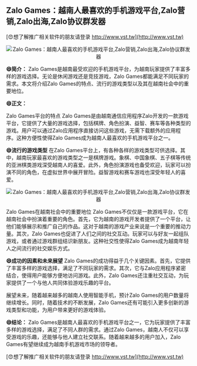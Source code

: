 ## **Zalo Games：越南人最喜欢的手机游戏平台,Zalo营销,Zalo出海,Zalo协议群发器**

[😍想了解推广相关软件的朋友请登录 http://www.vst.tw](http://www.vst.tw)

 <center><img src="https://vst.tw/MP4/tuiguang/png/5.png" alt="Zalo Games：越南人最喜欢的手机游戏平台,Zalo营销,Zalo出海,Zalo协议群发器"></center>

**😄简介：**
Zalo Games是越南最受欢迎的手机游戏平台，为越南玩家提供了丰富多样的游戏选择。无论是休闲游戏还是竞技游戏，Zalo Games都能满足不同玩家的需求。本文将介绍Zalo Games的特点、流行的游戏类型以及其在越南社会中的重要地位。

**😄正文：**

Zalo Games平台的特点
Zalo Games是由越南通信应用程序Zalo开发的一款游戏平台，它提供了大量的游戏选择，包括棋牌、角色扮演、益智、赛车等各种类型的游戏。用户可以通过Zalo应用程序直接访问这些游戏，无需下载额外的应用程序。这种方便性使得Zalo Games成为越南人最喜欢的手机游戏平台之一。

**😄流行的游戏类型**
在Zalo Games平台上，有各种各样的游戏类型可供选择。其中，越南玩家最喜欢的游戏类型之一是棋牌游戏。象棋、中国象棋、五子棋等传统的亚洲棋类游戏深受越南人的喜爱。此外，角色扮演游戏也备受欢迎，玩家可以扮演不同的角色，在虚拟世界中展开冒险。益智游戏和赛车游戏也深受年轻人的喜爱。

 <center><img src="https://vst.tw/MP4/tuiguang/png/3.png" alt="Zalo Games：越南人最喜欢的手机游戏平台,Zalo营销,Zalo出海,Zalo协议群发器"></center>

Zalo Games在越南社会中的重要地位
Zalo Games不仅仅是一款游戏平台，它在越南社会中扮演着重要的角色。首先，它为越南的游戏开发者提供了一个平台，让他们能够展示和推广自己的作品。这对于越南的游戏产业来说是一个重要的推动力量。其次，Zalo Games也促进了人们之间的社交互动。玩家可以与好友一起组队游戏，或者通过游戏群组结识新朋友。这种社交性使得Zalo Games成为越南年轻人之间流行的社交娱乐方式。

**😄成功的因素和未来展望**
Zalo Games的成功得益于几个关键因素。首先，它提供了丰富多样的游戏选择，满足了不同玩家的需求。其次，它与Zalo应用程序紧密结合，使得用户能够方便地访问游戏。此外，Zalo Games还注重社交互动，为玩家提供了一个与他人共同体验游戏乐趣的平台。

展望未来，随着越来越多的越南人使用智能手机，预计Zalo Games的用户数量将继续增长。同时，随着技术的不断发展，Zalo Games还有可能引入更多创新的游戏类型和功能，为用户带来更好的游戏体验。

**😄结论：**
Zalo Games是越南人最喜欢的手机游戏平台之一，它为玩家提供了丰富多样的游戏选择，满足了不同人群的需求。通过Zalo Games，越南人不仅可以享受游戏的乐趣，还能够与他人建立社交联系。随着越来越多的用户加入，Zalo Games有望继续成为越南手机游戏市场的领导者。

[😍想了解推广相关软件的朋友请登录 http://www.vst.tw](http://www.vst.tw)



